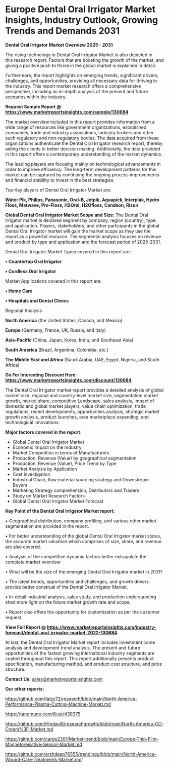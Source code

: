 # Europe Dental Oral Irrigator Market Insights, Industry Outlook, Growing Trends and Demands 2031

<Strong> Dental Oral Irrigator Market Overview 2025 - 2031</strong>

The rising technology in Dental Oral Irrigator Market is also depicted in this research report. Factors that are boosting the growth of the market, and giving a positive push to thrive in the global market is explained in detail.

Furthermore, the report highlights on emerging trends, significant drivers, challenges, and opportunities, providing all necessary data for thriving in the industry. This report market research offers a comprehensive perspective, including an in-depth analysis of the present and future scenarios within the industry.

<strong>Request Sample Report @ <a href=https://www.marketreportsinsights.com/sample/130684>https://www.marketreportsinsights.com/sample/130684</a></strong>

The market overview included in this report provides information from a wide range of resources like government organizations, established companies, trade and industry associations, industry brokers and other such regulatory and non-regulatory bodies. The data acquired from these organizations authenticate the Dental Oral Irrigator research report, thereby aiding the clients in better decision making. Additionally, the data provided in this report offers a contemporary understanding of the market dynamics.

The leading players are focusing mainly on technological advancements in order to improve efficiency. The long-term development patterns for this market can be captured by continuing the ongoing process improvements and financial stability to invest in the best strategies.

Top Key players of Dental Oral Irrigator Market are:

<strong>Water Pik, Philips, Panasonic, Oral-B, Jetpik, Aquapick, Interplak, Hydro Floss, Matwave, Pro-Floss, H2Oral, H2Ofloss, Candeon, Risun</strong>

<strong><b>Global Dental Oral Irrigator Market Scope and Size:</b></strong>
The Dental Oral Irrigator market is declared segment by company, region (country), type, and application. Players, stakeholders, and other participants in the global Dental Oral Irrigator market will gain the market scope as they use the report as a powerful resource. The segmental analysis focuses on revenue and product by type and application and the forecast period of 2025-2031.

Dental Oral Irrigator Market Types covered in this report are:

<strong>• Countertop Oral Irrigator

• Cordless Oral Irrigator</strong>

Market Applications covered in this report are:

<strong>• Home Care

• Hospitals and Dental Clinics</strong> 

Regional Analysis

<strong>North America</strong> (the United States, Canada, and Mexico)

<strong>Europe</strong> (Germany, France, UK, Russia, and Italy)

<strong>Asia-Pacific</strong> (China, Japan, Korea, India, and Southeast Asia)

<strong>South America</strong> (Brazil, Argentina, Colombia, etc.)

<strong>The Middle East and Africa</strong> (Saudi Arabia, UAE, Egypt, Nigeria, and South Africa)

<strong>Go For Interesting Discount Here: <a href=https://www.marketreportsinsights.com/discount/130684>https://www.marketreportsinsights.com/discount/130684</a></strong>

The Dental Oral Irrigator market report provides a detailed analysis of global market size, regional and country-level market size, segmentation market growth, market share, competitive Landscape, sales analysis, impact of domestic and global market players, value chain optimization, trade regulations, recent developments, opportunities analysis, strategic market growth analysis, product launches, area marketplace expanding, and technological innovations.

<strong><b>Major factors covered in the report:</b></strong>
<ul>
  <li>Global Dental Oral Irrigator Market </li>
  <li>Economic Impact on the Industry</li>
  <li>Market Competition in terms of Manufacturers</li>
  <li>Production, Revenue (Value) by geographical segmentation</li>
  <li>Production, Revenue (Value), Price Trend by Type</li>
  <li>Market Analysis by Application</li>
  <li>Cost Investigation</li>
  <li>Industrial Chain, Raw material sourcing strategy and Downstream Buyers</li>
  <li>Marketing Strategy comprehension, Distributors and Traders</li>
  <li>Study on Market Research Factors</li>
  <li>Global Dental Oral Irrigator Market Forecast</li>
</ul>

<strong><b>Key Point of the Dental Oral Irrigator Market report:</b></strong>

• Geographical distribution, company profiling, and various other market segmentation are provided in the report.

• For better understanding of the global Dental Oral Irrigator market status, the accurate market valuation which comprises of size, share, and revenue are also covered.

• Analysis of the competitive dynamic factors better extrapolate the complete market overview

• What will be the size of the emerging Dental Oral Irrigator market in 2031?

• The latest trends, opportunities and challenges, and growth drivers provide better construal of the Dental Oral Irrigator Market.

• In-detail industrial analysis, sales study, and production understanding shed more light on the future market growth rate and scope.

• Report also offers the opportunity for customization as per the customer request.

<strong><b>View Full Report @ <a href=https://www.marketreportsinsights.com/industry-forecast/dental-oral-irrigator-market-2022-130684>https://www.marketreportsinsights.com/industry-forecast/dental-oral-irrigator-market-2022-130684</a></b></strong>


At last, the Dental Oral Irrigator Market report includes investment come analysis and development trend analysis. The present and future opportunities of the fastest growing international industry segments are coated throughout this report. This report additionally presents product specification, manufacturing method, and product cost structure, and price structure.

<strong>Contact Us:</strong>
sales@marketreportsinsights.com

<strong>Our other reports:</strong>

<a href=https://github.com/faizy72/research/blob/main/North-America-Performance-Plasma-Cutting-Machine-Market.md>https://github.com/faizy72/research/blob/main/North-America-Performance-Plasma-Cutting-Machine-Market.md</a>

<a href=https://tanomuno.com/illust/439375>https://tanomuno.com/illust/439375</a>

<a href=https://github.com/Hindavi8/researchgrowth/blob/main/North-America-CC-Cream%3F-Market.md>https://github.com/Hindavi8/researchgrowth/blob/main/North-America-CC-Cream%3F-Market.md</a>

<a href=https://github.com/cargo2301/Market-trend/blob/main/Europe-Thin-Film-Magnetoresistive-Sensor-Market.md>https://github.com/cargo2301/Market-trend/blob/main/Europe-Thin-Film-Magnetoresistive-Sensor-Market.md</a>

<a href=https://github.com/arshdeep76555/trendingg/blob/main/North-America-Wound-Care-Treatments-Market.md>https://github.com/arshdeep76555/trendingg/blob/main/North-America-Wound-Care-Treatments-Market.md</a>"
